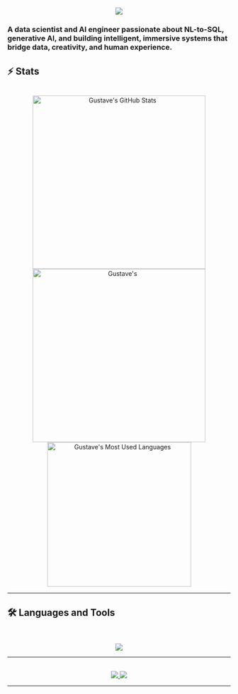 
<h1 align="center">
    <img src="https://readme-typing-svg.herokuapp.com/?font=Inter&size=48&center=true&vCenter=true&width=500&height=70&color=4493F8&duration=4000&lines=Hi+There!+👋;+I'm+Gustave!;" />
</h1>



### A data scientist and AI engineer passionate about NL-to-SQL, generative AI, and building intelligent, immersive systems that bridge data, creativity, and human experience.

## ⚡️ Stats

<br>

<div align=center>
  <img width=390 src="https://github-readme-stats.vercel.app/api?username=gvern&theme=transparent&count_private=true&show_icons=true&rank_icon=github&locale=en" alt="Gustave's GitHub Stats" />
  <img width=390 src="https://github-readme-streak-stats.herokuapp.com/?user=gvern&theme=transparent&count_private=true&border_radius=10&locale=en" alt="Gustave's" />
  <img width=325 src="https://github-readme-stats.vercel.app/api/top-langs?username=gvern&theme=transparent&layout=donut&hide=css&langs_count=8&border_radius=10&show_icons=true&locale=en" alt="Gustave's Most Used Languages" />
</div>

<hr>

## 🛠️ Languages and Tools

<br>

<p align="center">
  <img src="https://skillicons.dev/icons?i=py,r,js,ts,sql,fastapi,flask,django,nodejs,express,react,nextjs,vue,angular,tailwind,threejs,svelte,streamlit,docker,kubernetes,git,github,gitlab,terraform,gcp,aws,azure,postgres,mysql,sqlite,latex,markdown,vscode,pycharm,notion,obsidian,figma,postman,ubuntu,linux" />
</p>

<hr>

<br>

<div align="center">
  <a href="vernaygustave@gmail.com">
    <img src="https://img.shields.io/badge/Gmail-333333?style=for-the-badge&logo=gmail&logoColor=red" />
  </a>
  <a href="https://linkedin.com/in/gustave-vernay" target="_blank">
    <img src="https://img.shields.io/badge/LinkedIn-0077B5?style=for-the-badge&logo=linkedin&logoColor=white" target="_blank" />
  </a>
</div>


<hr>
